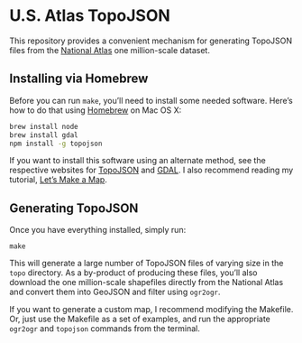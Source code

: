 # U.S. Atlas TopoJSON

This repository provides a convenient mechanism for generating TopoJSON files from the [National Atlas](http://nationalatlas.gov/) one million-scale dataset.

## Installing via Homebrew

Before you can run `make`, you’ll need to install some needed software. Here’s how to do that using [Homebrew](http://mxcl.github.com/homebrew/) on Mac OS X:

```bash
brew install node
brew install gdal
npm install -g topojson
```

If you want to install this software using an alternate method, see the respective websites for [TopoJSON](https://github.com/mbostock/topojson) and [GDAL](http://www.gdal.org/). I also recommend reading my tutorial, [Let’s Make a Map](http://bost.ocks.org/mike/map/).

## Generating TopoJSON

Once you have everything installed, simply run:

```
make
```

This will generate a large number of TopoJSON files of varying size in the `topo` directory. As a by-product of producing these files, you’ll also download the one million-scale shapefiles directly from the National Atlas and convert them into GeoJSON and filter using `ogr2ogr`.

If you want to generate a custom map, I recommend modifying the Makefile. Or, just use the Makefile as a set of examples, and run the appropriate `ogr2ogr` and `topojson` commands from the terminal.
